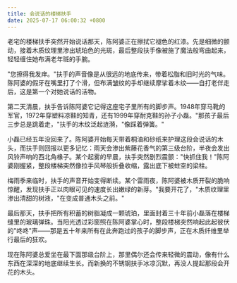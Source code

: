 ```yaml
---
title: 会说话的楼梯扶手
date: 2025-07-17 06:00:32 +0800
---
```


老宅的楼梯扶手突然开始说话那天，陈阿婆正在擦拭它褪色的红漆。先是细微的颤动，接着木质纹理里渗出琥珀色的光斑，最后整段扶手像被施了魔法般弯曲起来，轻轻缠住她布满老年斑的手腕。

"您擦得我发痒。"扶手的声音像是从很远的地底传来，带着松脂和旧时光的气味。陈阿婆的假牙在嘴里打了个滑，但布满皱纹的手却继续摩挲着木纹——自打老伴走后，这是第一个对她说话的活物。

第二天清晨，扶手告诉陈阿婆它记得这座宅子里所有的脚步声。1948年穿马靴的军官，1972年穿塑料凉鞋的知青，还有1999年穿耐克鞋的孙子小磊。"那孩子最后三步总是跳着走，"扶手的木纹泛起涟漪，"像踩着弹簧。"

小磊已经五年没回来了。陈阿婆开始每天带着桐油和砂纸来护理这段会说话的木头，而扶手则回报以更多记忆：雨天会渗出紫藤花香气的第三级台阶，半夜会发出风铃声响的西北角椽子。某个起雾的早晨，扶手突然剧烈震颤："快抓住我！"陈阿婆刚握紧，整段楼梯突然像拉手风琴般折叠收缩，露出底下被蛀空的梁柱。

梅雨季来临时，扶手的声音开始变得断续。某个雷雨夜，陈阿婆被木质开裂的脆响惊醒，发现扶手正以肉眼可见的速度长出嫩绿的新芽。"我要开花了，"木质纹理里渗出清甜的树液，"在变成普通木头之前。"

最后那天，扶手把所有积蓄的树脂凝成一颗琥珀，里面封着三十年前小磊落在楼梯缝里的玻璃弹珠。当阳光透过彩窗照在陈阿婆掌心时，整段楼梯突然响起此起彼伏的"咚咚"声——那是五十年来所有在此奔跑过的孩子的脚步声，正在木质纤维里举行最后的狂欢。

现在陈阿婆总爱坐在最下面那级台阶上，那里偶尔还会传来轻微的震动，像有什么东西在深深的地底继续生长。而新换的不锈钢扶手冰凉沉默，再没人提起那段会开花的木头。
